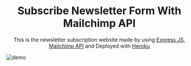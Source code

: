 <h1 align="center">
  Subscribe Newsletter Form With Mailchimp API
</h1>
<p align="center">
  This is the newsletter subscription website made by using <a href="https://expressjs.com/">Express JS</a>, <a href="https://mailchimp.com/">Mailchimp API</a> and Deployed with <a href="https://www.heroku.com/">Heroku</a>
</p>

![demo](https://cdn.discordapp.com/attachments/939525739995332688/959915918639644722/unknown.png)
